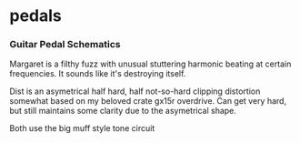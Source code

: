 # pedals
### Guitar Pedal Schematics

Margaret is a filthy fuzz with unusual stuttering harmonic beating at certain frequencies. It sounds like it's destroying itself.

Dist is an asymetrical half hard, half not-so-hard clipping distortion somewhat based on my beloved crate gx15r overdrive. Can get very hard, but still maintains some clarity due to the asymetrical shape.

Both use the big muff style tone circuit
